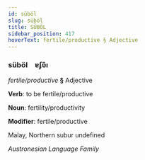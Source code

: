 ```yaml
---
id: süböl
slug: süböl
title: SÜBÖL
sidebar_position: 417
hoverText: fertile/productive § Adjective
---
```


### süböl&emsp;<span kind="abugida">ɐʄʋ͊ı</span>

*fertile/productive* **§** Adjective

**Verb**: to be fertile/productive

**Noun**: fertility/productivity

**Modifier**: fertile/productive

Malay, Northern subur undefined

*Austronesian Language Family*